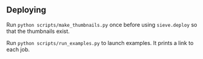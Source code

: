 
## Deploying
Run `python scripts/make_thumbnails.py` once before using `sieve.deploy` so that the thumbnails exist.

Run `python scripts/run_examples.py` to launch examples. It prints a link to each job.
